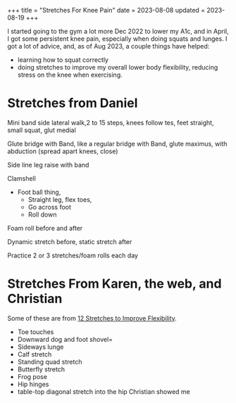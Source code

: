 +++
title = "Stretches For Knee Pain"
date = 2023-08-08
updated = 2023-08-19
+++

I started going to the gym a lot more Dec 2022 to lower my A1c, and in April, I got some persistent knee pain, especially when doing squats and lunges. I got a lot of advice, and, as of Aug 2023, a couple things have helped:

- learning how to squat correctly
- doing stretches to improve my overall lower body flexibility, reducing stress on the knee when exercising.

# Stretches from Daniel

Mini band side lateral walk,2 to 15 steps, knees follow tes, feet straight, small squat, glut medial

Glute bridge with Band, like a regular bridge with Band, glute maximus, with abduction (spread apart knees, close)

Side line leg raise with band

Clamshell

- Foot ball thing,
  - Straight leg, flex toes,
  - Go across foot
  - Roll down

Foam roll before and after

Dynamic stretch before, static stretch after

Practice 2 or 3 stretches/foam rolls each day

# Stretches From Karen, the web, and Christian

Some of these are from [12 Stretches to Improve Flexibility](https://www.webmd.com/fitness-exercise/ss/slideshow-stretches-to-get-loose).

- Toe touches
- Downward dog and foot shovel=
- Sideways lunge
- Calf stretch
- Standing quad stretch
- Butterfly stretch
- Frog pose
- Hip hinges
- table-top diagonal stretch into the hip Christian showed me
